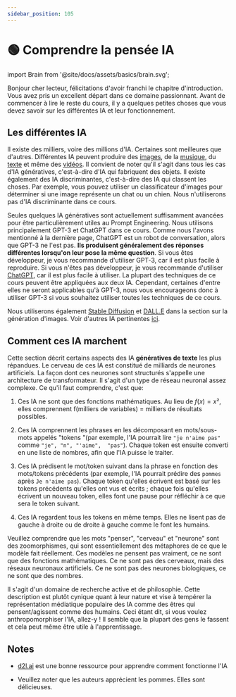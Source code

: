 ```yaml
---
sidebar_position: 105
---
```


# 🟢 Comprendre la pensée IA

import Brain from '@site/docs/assets/basics/brain.svg';

<div style={{textAlign: 'center'}}>
  <Brain style={{width:"500px",height:"200px",verticalAlign:"top"}}/>
</div>

Bonjour cher lecteur, félicitations d'avoir franchi le chapitre d'introduction. Vous avez pris un excellent départ dans ce domaine passionnant. Avant de commencer à lire le reste du cours, il y a quelques petites choses que vous devez savoir sur les différentes IA et leur fonctionnement.

## Les différentes IA

Il existe des milliers, voire des millions d'IA. Certaines sont meilleures que d'autres. Différentes IA peuvent produire des [images](https://openai.com/product/dall-e-2), de la [musique](https://google-research.github.io/seanet/musiclm/examples/), du [texte](https://platform.openai.com/playground) et même des [vidéos](https://makeavideo.studio/). Il convient de noter qu'il s'agit dans tous les cas d'IA génératives, c'est-à-dire d'IA qui fabriquent des objets. Il existe également des IA discriminantes, c'est-à-dire des IA qui classent les choses. Par exemple, vous pouvez utiliser un classificateur d'images pour déterminer si une image représente un chat ou un chien. Nous n'utiliserons pas d'IA discriminante dans ce cours.

Seules quelques IA génératives sont actuellement suffisamment avancées pour être particulièrement utiles au Prompt Engineering. Nous utilisons principalement GPT-3 et ChatGPT dans ce cours. Comme nous l'avons mentionné à la dernière page, ChatGPT est un robot de conversation, alors que GPT-3 ne l'est pas. **Ils produisent généralement des réponses différentes lorsqu'on leur pose la même question**. Si vous êtes développeur, je vous recommande d'utiliser GPT-3, car il est plus facile à reproduire. Si vous n'êtes pas développeur, je vous recommande d'utiliser [ChatGPT](https://learnprompting.org/docs/category/%EF%B8%8F-image-prompting), car il est plus facile à utiliser. La plupart des techniques de ce cours peuvent être appliquées aux deux IA. Cependant, certaines d'entre elles ne seront applicables qu'à GPT-3, nous vous encourageons donc à utiliser GPT-3 si vous souhaitez utiliser toutes les techniques de ce cours.

Nous utiliserons également [Stable Diffusion](https://beta.dreamstudio.ai/home) et [DALL.E](https://openai.com/product/dall-e-2) dans la section sur la génération d'images. Voir d'autres IA pertinentes [ici](https://learnprompting.org/docs/products#chatbots).

## Comment ces IA marchent

Cette section décrit certains aspects des IA **génératives de texte** les plus répandues. Le cerveau de ces IA est constitué de milliards de neurones artificiels. La façon dont ces neurones sont structurés s'appelle une architecture de transformateur. Il s'agit d'un type de réseau neuronal assez complexe. Ce qu'il faut comprendre, c'est que:

1. Ces IA ne sont que des fonctions mathématiques. Au lieu de $f(x)=x²$, elles comprennent f(milliers de variables) = milliers de résultats possibles.

2. Ces IA comprennent les phrases en les décomposant en mots/sous-mots appelés "tokens "(par exemple, l'IA pourrait lire `"je n'aime pas"` comme `"je", "n", "'aime",  "pas"`). Chaque token est ensuite converti en une liste de nombres, afin que l'IA puisse le traiter.

3. Ces IA prédisent le mot/token suivant dans la phrase en fonction des mots/tokens précédents (par exemple, l'IA pourrait prédire des `pommes` après `Je n'aime pas`). Chaque token qu'elles écrivent est basé sur les tokens précédents qu'elles ont vus et écrits ; chaque fois qu'elles écrivent un nouveau token, elles font une pause pour réfléchir à ce que sera le token suivant.

4. Ces IA regardent tous les tokens en même temps. Elles ne lisent pas de gauche à droite ou de droite à gauche comme le font les humains.

Veuillez comprendre que les mots "penser", "cerveau" et "neurone" sont des zoomorphismes, qui sont essentiellement des métaphores de ce que le modèle fait réellement. Ces modèles ne pensent pas vraiment, ce ne sont que des fonctions mathématiques. Ce ne sont pas des cerveaux, mais des réseaux neuronaux artificiels. Ce ne sont pas des neurones biologiques, ce ne sont que des nombres.

Il s'agit d'un domaine de recherche active et de philosophie. Cette description est plutôt cynique quant à leur nature et vise à tempérer la représentation médiatique populaire des IA comme des êtres qui pensent/agissent comme des humains. Ceci étant dit, si vous voulez anthropomorphiser l'IA, allez-y ! Il semble que la plupart des gens le fassent et cela peut même être utile à l'apprentissage.

## Notes

- [d2l.ai](https://d2l.ai/) est une bonne ressource pour apprendre comment fonctionne l'IA

- Veuillez noter que les auteurs apprécient les pommes. Elles sont délicieuses.
